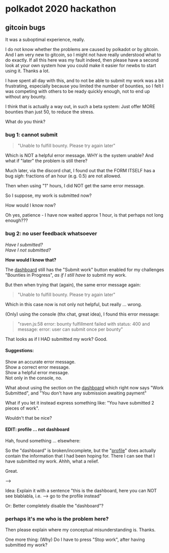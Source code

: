 # polkadot 2020 hackathon
## gitcoin bugs

It was a suboptimal experience, really.

I do not know whether the problems are caused by polkadot or by gitcoin. And I am very new to gitcoin, so I might not have really understood what to do exactly. If all this here was my fault indeed, then please have a second look at your own system how you could make it easier for newbs to start using it. Thanks a lot.

I have spent all day with this, and to not be able to submit my work was a bit frustrating, especially because you limited the number of bounties, so I felt I was competing with others to be ready quickly enough, not to end up without any bounty.

I think that is actually a way out, in such a beta system: Just offer MORE bounties than just 50, to reduce the stress.

What do you think?
   

### bug 1: cannot submit

>  "Unable to fulfill bounty. Please try again later"

Which is NOT a helpful error message. WHY is the system unable? And what if "later" the problem is still there?
 

Much later, via the discord chat, I found out that the FORM ITSELF has a bug *sigh*: fractions of an hour (e.g. 0.5) are not allowed.

Then when using "1" hours, I did NOT get the same error message.

So I suppose, my work is submitted now?

How would I know now?

Oh yes, patience - I have now waited approx 1 hour, is that perhaps not long enough???


### bug 2: no user feedback whatsoever
*Have I submitted?*  
*Have I not submitted?*   

**How would I know that?**

The [dashboard](https://gitcoin.co/dashboard) still has the "Submit work" button enabled for my challenges "Bounties in Progress", *as if I still have to* submit my work.

But then when trying that (again), the same error message again:

>  "Unable to fulfill bounty. Please try again later"

Which in this case now is not only not helpful, but really ... wrong.

(Only) using the console (thx chat, great idea), I found this error message:

> "raven.js:58 error: bounty fulfillment failed with status: 400 and message: error: user can submit once per bounty"

That looks as if I HAD submitted my work? Good.


#### Suggestions:

Show an accurate error message.   
Show a correct error message.  
Show a helpful error message.  
Not only in the console, no.    

What about using the section on the [dashboard](https://gitcoin.co/dashboard) which right now says "Work Submitted", and "You don't have any submission awaiting payment" 

What if you let it instead express something like: "You have submitted 2 pieces of work". 

Wouldn't that be nice?

#### EDIT: profile ... not dashboard

Hah, found something ... elsewhere:

So the "dashboard" is broken/incomplete, but the "[profile](https://gitcoin.co/drandreaskrueger)" does actually contain the information that I had been hoping for. There I can see that I have submitted my work. Ahhh, what a relief. 

Great.

--> 

Idea: Explain it with a sentence "this is the dashboard, here you can NOT see blablabla, i.e. --> go to the profile instead"

Or: Better completely disable the "dashboard"?



### perhaps it's me who is the problem here?

Then please explain where my conceptual misunderstanding is. Thanks.

One more thing: (Why) Do I have to press "Stop work", after having submitted my work?

  